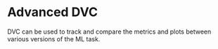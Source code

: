 # Advanced DVC

DVC can be used to track and compare the metrics and plots between various versions of the ML task. 

